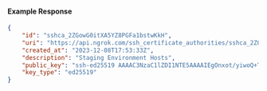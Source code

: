 <!-- Code generated for API Clients. DO NOT EDIT. -->

#### Example Response

```json
{
	"id": "sshca_2ZGowG0itXA5YZ8PGFa1bstwKkH",
	"uri": "https://api.ngrok.com/ssh_certificate_authorities/sshca_2ZGowG0itXA5YZ8PGFa1bstwKkH",
	"created_at": "2023-12-08T17:53:33Z",
	"description": "Staging Environment Hosts",
	"public_key": "ssh-ed25519 AAAAC3NzaC1lZDI1NTE5AAAAIEgOnxot/yiwoQ+T7uhuFuChKXKsSXi6oOt6W73usWNB",
	"key_type": "ed25519"
}
```
